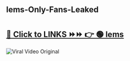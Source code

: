 
 ## lems-Only-Fans-Leaked

# <h2><a href="https://clipsfans.com/lems&ref=git">🔗 Click to LINKS ⏩⏩ 👉 🟢 lems </a></h2>

<a href="https://clipsfans.com/lems&ref=git" rel="nofollow" data-target="animated-image.originalLink"><img src="https://i.ibb.co.com/xMMVF88/686577567.gif" alt="Viral Video Original" style="max-width: 100%; display: inline-block;" data-target="animated-image.originalImage"></a>
